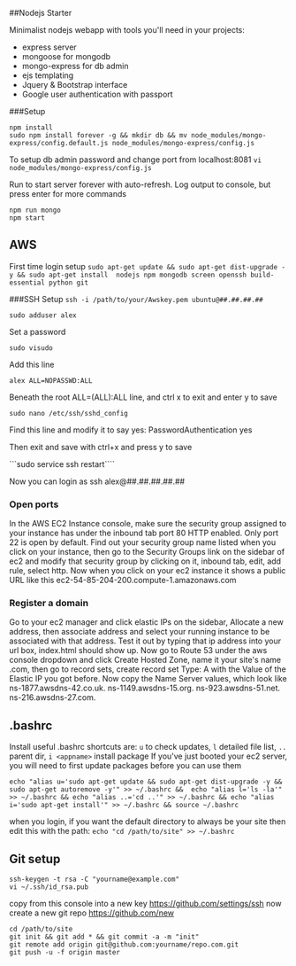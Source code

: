 ##Nodejs Starter

Minimalist nodejs webapp with tools you'll need in your projects:

- express server
- mongoose for mongodb
- mongo-express for db admin
- ejs templating
- Jquery & Bootstrap interface
- Google user authentication with passport


###Setup

```
npm install
sudo npm install forever -g && mkdir db && mv node_modules/mongo-express/config.default.js node_modules/mongo-express/config.js
```
To setup db admin password and change port from localhost:8081 ```vi node_modules/mongo-express/config.js```


Run to start server forever with auto-refresh. Log output to console, but press enter for more commands
```
npm run mongo
npm start
```


## AWS 

First time login setup
```sudo apt-get update && sudo apt-get dist-upgrade -y && sudo apt-get install  nodejs npm mongodb screen openssh build-essential python git```

###SSH Setup
```ssh -i /path/to/your/Awskey.pem ubuntu@##.##.##.##```

```sudo adduser alex```

Set a password

```sudo visudo```

Add this line

```alex ALL=NOPASSWD:ALL```

Beneath the root ALL=(ALL):ALL line, and ctrl x to exit and enter y to save

```sudo nano /etc/ssh/sshd_config```

Find this line and modify it to say yes:  PasswordAuthentication yes 

Then exit and save with ctrl+x and press y to save

```sudo service ssh restart```` 

Now you can login as ssh alex@##.##.##.##.##

### Open ports
In the AWS EC2 Instance console, make sure the security group assigned to your instance has under the inbound tab port 80 HTTP enabled. Only port 22 is open by default. Find out your security group name listed when you click on your instance, then go to the Security Groups link on the sidebar of ec2 and modify that security group by clicking on it, inbound tab, edit, add rule, select http. Now when you click on your ec2 instance it shows a public URL like this ec2-54-85-204-200.compute-1.amazonaws.com


### Register a domain
Go to your ec2 manager and click elastic IPs on the sidebar, Allocate a new address, then associate address and select your running instance to be associated with that address. Test it out by typing that ip address into your url box, index.html should show up.
Now go to Route 53 under the aws console dropdown and click Create Hosted Zone, name it your site's name .com, then go to record sets, create record set Type: A with the Value of the Elastic IP you got before.
Now copy the Name Server values, which look like ns-1877.awsdns-42.co.uk. ns-1149.awsdns-15.org. ns-923.awsdns-51.net. ns-216.awsdns-27.com.


## .bashrc

Install useful .bashrc shortcuts are: ```u``` to check updates, ```l``` detailed file list, ```..``` parent dir, ```i <appname>``` install package
If you've just booted your ec2 server, you will need to first update packages before you can use them

```echo "alias u='sudo apt-get update && sudo apt-get dist-upgrade -y && sudo apt-get autoremove -y'" >> ~/.bashrc &&  echo "alias l='ls -la'" >> ~/.bashrc && echo "alias ..='cd ..'" >> ~/.bashrc && echo "alias i='sudo apt-get install'" >> ~/.bashrc && source ~/.bashrc```

when you login, if you want the default directory to always be your site then edit this with the path:
```echo "cd /path/to/site" >> ~/.bashrc```


## Git setup

```
ssh-keygen -t rsa -C "yourname@example.com"
vi ~/.ssh/id_rsa.pub
```
copy from this console into a new key https://github.com/settings/ssh
now create a new git repo https://github.com/new
```
cd /path/to/site
git init && git add * && git commit -a -m "init"
git remote add origin git@github.com:yourname/repo.com.git
git push -u -f origin master
```
